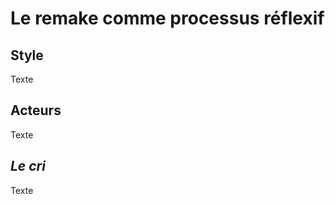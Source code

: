 Le remake comme processus réflexif
==================================

Style
-----

Texte

Acteurs
-------

Texte

*Le cri*
--------

Texte
